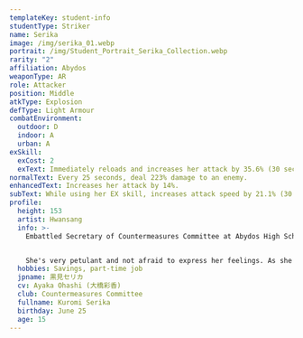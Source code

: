 ```yaml
---
templateKey: student-info
studentType: Striker
name: Serika
image: /img/serika_01.webp
portrait: /img/Student_Portrait_Serika_Collection.webp
rarity: "2"
affiliation: Abydos
weaponType: AR
role: Attacker
position: Middle
atkType: Explosion
defType: Light Armour
combatEnvironment:
  outdoor: D
  indoor: A
  urban: A
exSkill:
  exCost: 2
  exText: Immediately reloads and increases her attack by 35.6% (30 sec).
normalText: Every 25 seconds, deal 223% damage to an enemy.
enhancedText: Increases her attack by 14%.
subText: While using her EX skill, increases attack speed by 21.1% (30 sec).
profile:
  height: 153
  artist: Hwansang
  info: >-
    Embattled Secretary of Countermeasures Committee at Abydos High School.


    She's very petulant and not afraid to express her feelings. As she often says, ""I wish this school would just go out of business! But in fact, she has such a deep love for the school that she secretly works part-time to pay off the school's debts.
  hobbies: Savings, part-time job
  jpname: 黒見セリカ
  cv: Ayaka Ohashi (大橋彩香)
  club: Countermeasures Committee
  fullname: Kuromi Serika
  birthday: June 25
  age: 15
---
```

